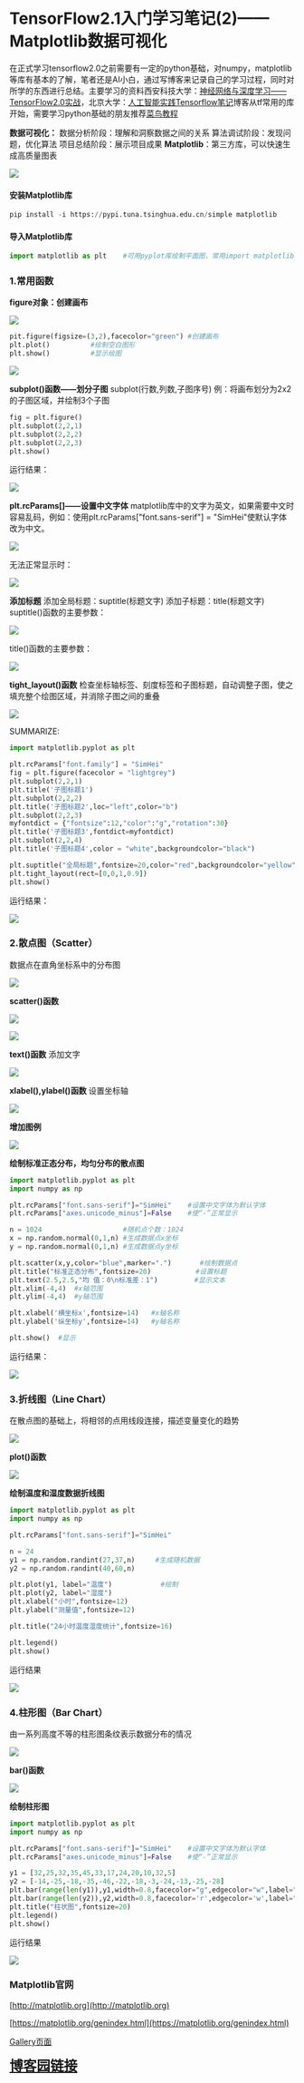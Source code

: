 # TensorFlow2.1入门学习笔记(2)——Matplotlib数据可视化

在正式学习tensorflow2.0之前需要有一定的python基础，对numpy，matplotlib等库有基本的了解，笔者还是AI小白，通过写博客来记录自己的学习过程，同时对所学的东西进行总结。主要学习的资料西安科技大学：[神经网络与深度学习——TensorFlow2.0实战](https://www.icourse163.org/learn/XUST-1206363802#/learn/announce)，北京大学：[人工智能实践Tensorflow笔记](https://www.icourse163.org/learn/PKU-1002536002#/learn/announce)博客从tf常用的库开始，需要学习python基础的朋友推荐[菜鸟教程](https://www.runoob.com/python3/python3-tutorial.html)
<!-- more -->
**数据可视化：**
		数据分析阶段：理解和洞察数据之间的关系
		算法调试阶段：发现问题，优化算法
		项目总结阶段：展示项目成果
**Matplotlib**：第三方库，可以快速生成高质量图表

![](https://img-blog.csdnimg.cn/20200503224434468.png " ")

#### 安装Matplotlib库

```python
pip install -i https://pypi.tuna.tsinghua.edu.cn/simple matplotlib
```
#### 导入Matplotlib库

```python
import matplotlib as plt	#可用pyplot库绘制平面图，常用import matplotlib.pyplot as plt导入
```

### 1.常用函数
**figure对象：创建画布**

![](https://img-blog.csdnimg.cn/20200503225802602.png " ")

```python
pit.figure(figsize=(3,2),facecolor="green")	#创建画布
plt.plot()			#绘制空白图形
plt.show()			#显示绘图
```

![](https://img-blog.csdnimg.cn/20200503230228171.png " ")

**subplot()函数——划分子图**
subplot(行数,列数,子图序号)
例：将画布划分为2x2的子图区域，并绘制3个子图

```python
fig = plt.figure()
plt.subplot(2,2,1)
plt.subplot(2,2,2)
plt.subplot(2,2,3)
plt.show()
```

运行结果：

![](https://img-blog.csdnimg.cn/20200503231147840.png " ")

**plt.rcParams[]——设置中文字体**
matplotlib库中的文字为英文，如果需要中文时容易乱码，例如：使用plt.rcParams["font.sans-serif"] = "SimHei"使默认字体改为中文。

![](https://img-blog.csdnimg.cn/20200503231832563.png " ")

无法正常显示时：

![](https://img-blog.csdnimg.cn/20200503235303296.png " ")

**添加标题**
添加全局标题：suptitle(标题文字)
添加子标题：title(标题文字)
suptitle()函数的主要参数：

![](https://img-blog.csdnimg.cn/20200503232145335.png " ")

title()函数的主要参数：

![](https://img-blog.csdnimg.cn/20200503232234125.png " ")

**tight_layout()函数**
检查坐标轴标签、刻度标签和子图标题，自动调整子图，使之填充整个绘图区域，并消除子图之间的重叠

![](https://img-blog.csdnimg.cn/20200503232639852.png " ")

SUMMARIZE:

```python
import matplotlib.pyplot as plt

plt.rcParams["font.family"] = "SimHei"
fig = plt.figure(facecolor = "lightgrey")
plt.subplot(2,2,1)
plt.title('子图标题1')
plt.subplot(2,2,2)
plt.title('子图标题2',loc="left",color="b")
plt.subplot(2,2,3)
myfontdict = {"fontsize":12,"color":"g","rotation":30}
plt.title('子图标题3',fontdict=myfontdict)
plt.subplot(2,2,4)
plt.title('子图标题4',color = "white",backgroundcolor="black")

plt.suptitle("全局标题",fontsize=20,color="red",backgroundcolor="yellow")
plt.tight_layout(rect=[0,0,1,0.9])
plt.show()
```

运行结果：

![](https://img-blog.csdnimg.cn/20200503234036861.png " ")

### 2.散点图（Scatter）
数据点在直角坐标系中的分布图

![](https://img-blog.csdnimg.cn/20200504100916682.png " ")

**scatter()函数**

![](https://img-blog.csdnimg.cn/2020050410103530.png " ")

![](https://img-blog.csdnimg.cn/2020050410113872.png " ")

**text()函数**
添加文字

![](https://img-blog.csdnimg.cn/20200504104355238.png " ")

**xlabel(),ylabel()函数**
设置坐标轴

![](https://img-blog.csdnimg.cn/20200504104612784.png " ")

**增加图例**

![](https://img-blog.csdnimg.cn/20200504110321325.png " ")

**绘制标准正态分布，均匀分布的散点图**

```python
import matplotlib.pyplot as plt 
import numpy as np 

plt.rcParams["font.sans-serif"]="SimHei"    #设置中文字体为默认字体
plt.rcParams["axes.unicode_minus"]=False    #使“-”正常显示

n = 1024                    #随机点个数：1024
x = np.random.normal(0,1,n) #生成数据点x坐标
y = np.random.normal(0,1,n) #生成数据点y坐标

plt.scatter(x,y,color="blue",marker=".")       #绘制数据点
plt.title("标准正态分布",fontsize=20)           #设置标题
plt.text(2.5,2.5,"均 值：0\n标准差：1")         #显示文本
plt.xlim(-4,4)  #x轴范围
plt.ylim(-4,4)  #y轴范围

plt.xlabel('横坐标x',fontsize=14)   #x轴名称
plt.ylabel('纵坐标y',fontsize=14)   #y轴名称

plt.show()  #显示
```

运行结果：

![](https://img-blog.csdnimg.cn/20200504110131223.png " ")

### 3.折线图（Line Chart）
在散点图的基础上，将相邻的点用线段连接，描述变量变化的趋势

![](https://img-blog.csdnimg.cn/20200504111353551.png " ")

**plot()函数**

![](https://img-blog.csdnimg.cn/20200504111501841.png " ")

**绘制温度和湿度数据折线图**

```python
import matplotlib.pyplot as plt 
import numpy as np 

plt.rcParams["font.sans-serif"]="SimHei"    

n = 24
y1 = np.random.randint(27,37,n)		#生成随机数据
y2 = np.random.randint(40,60,n)

plt.plot(y1, label="温度")			#绘制
plt.plot(y2, label="湿度")
plt.xlabel("小时",fontsize=12)
plt.ylabel("测量值",fontsize=12)

plt.title("24小时温度湿度统计",fontsize=16)

plt.legend()
plt.show()
```

运行结果

![](https://img-blog.csdnimg.cn/20200504111710344.png " ")

### 4.柱形图（Bar Chart）
由一系列高度不等的柱形图条纹表示数据分布的情况

![](https://img-blog.csdnimg.cn/20200504112226342.png " ")

**bar()函数**

![](https://img-blog.csdnimg.cn/20200504112303367.png " ")

**绘制柱形图**

```python
import matplotlib.pyplot as plt 
import numpy as np 

plt.rcParams["font.sans-serif"]="SimHei"    #设置中文字体为默认字体
plt.rcParams["axes.unicode_minus"]=False    #使“-”正常显示

y1 = [32,25,32,35,45,33,17,24,20,10,32,5]
y2 = [-14,-25,-18,-35,-46,-22,-18,-3,-24,-13,-25,-28]
plt.bar(range(len(y1)),y1,width=0.8,facecolor="g",edgecolor="w",label="统计量1")
plt.bar(range(len(y2)),y2,width=0.8,facecolor='r',edgecolor='w',label="统计量2")
plt.title("柱状图",fontsize=20)
plt.legend()
plt.show()
```
运行结果

![](https://img-blog.csdnimg.cn/20200504113715154.png " ")

### Matplotlib官网
[http://matplotlib.org](http://matplotlib.org)

[https://matplotlib.org/genindex.html](https://matplotlib.org/genindex.html)

[Gallery页面](https://matplotlib.org/gallery.html)

**<font size=5>[博客园链接](https://www.cnblogs.com/moonspace/p/12826459.html)</font>**

